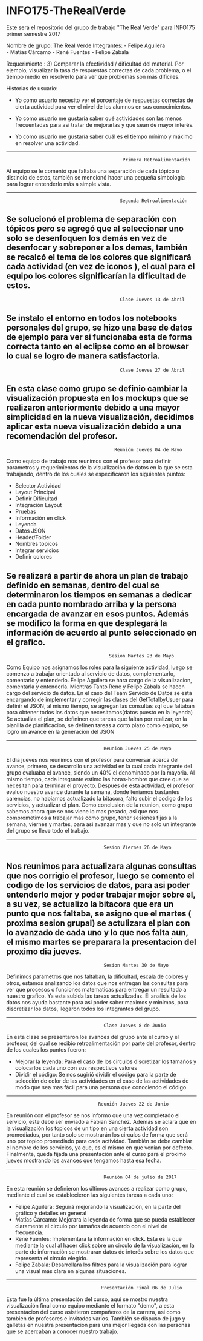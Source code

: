 # INFO175-TheRealVerde

Este será el repositorio del grupo de trabajo "The Real Verde" para INFO175 primer semestre 2017

Nombre de grupo: The Real Verde
Integrantes: - Felipe Aguilera  
             - Matías Cárcamo
             - René Fuentes
             - Felipe Zabala
         
Requerimiento : 
3) Comparar la efectividad / dificultad del material. Por ejemplo, visualizar la tasa de respuestas correctas de cada problema, o el tiempo medio en resolverlo para ver qué problemas son más difíciles.

Historias de usuario: 
- Yo como usuario necesito ver el porcentaje de respuestas correctas de cierta actividad para ver el nivel de los alumnos en sus conocimientos.

- Yo como usuario me gustaría saber qué actividades son las menos frecuentadas para así tratar de mejorarlas y que sean de mayor interés.

- Yo como usuario me gustaría saber cuál es el tiempo mínimo y máximo en resolver una actividad.

--------------------------------------------------------------------------------------------------------------------------------
                                               Primera Retroalimentación
                                               
Al equipo se le comentó que faltaba una separación de cada tópico o distincio de estos, también se mencionó hacer una pequeña simbologia para lograr entenderlo más a simple vista.

--------------------------------------------------------------------------------------------------------------------------------
                                              Segunda Retroalimentación
                                              
Se solucionó el problema de separación con tópicos pero se agregó que al seleccionar uno solo se desenfoquen los demás en vez de desenfocar y sobreponer a los demas, también se recalcó el tema de los colores que significará cada actividad (en vez de iconos ), el cual para el equipo los colores significarían la dificultad de estos.
--------------------------------------------------------------------------------------------------------------------------------
                                              Clase Jueves 13 de Abril
                                                                                          
Se instalo el entorno en todos los notebooks personales del  grupo, se hizo una base de datos de ejemplo para ver si  funcionaba esta de forma correcta tanto en el eclipse como en el browser lo cual se logro de manera satisfactoria.
--------------------------------------------------------------------------------------------------------------------------------
                                              Clase Jueves 27 de Abril
                                              
En esta clase como grupo se definio cambiar la visualización propuesta en los mockups que se realizaron anteriormente debido a una mayor simplicidad en la nueva visualización, decidimos aplicar esta nueva visualización debido a una recomendación del profesor.
--------------------------------------------------------------------------------------------------------------------------------
                                            Reunión Jueves 04 de Mayo

Como equipo de trabajo nos reunimos con el profesor para definir parametros y requerimientos de la visualización de datos en la que se esta trabajando, dentro de los cuales se especificaron los siguientes puntos:

- Selector Actividad
- Layout Principal
- Definir Dificultad
- Integración Layout
- Pruebas
- Información en click
- Leyenda
- Datos JSON
- Header/Folder
- Nombres topicos
- Integrar servicios
- Definir colores

Se realizará a partir de ahora un plan de trabajo definido en semanas, dentro del cual se determinaron los tiempos en semanas a dedicar en cada punto nombrado arriba y la persona encargada de avanzar en esos puntos.
Además se modifico la forma en que desplegará la información de acuerdo al punto seleccionado en el grafico.
-------------------------------------------------------------------------------------------------------------------------------
                                          Sesion Martes 23 de Mayo
Como Equipo nos asignamos los roles para la siguiente actividad, luego se comenzo a trabajar orientado al servicio de datos, complementarlo, comentarlo y entenderlo.
Felipe Aguilera se hara cargo de la visualizacion, comentarla y entenderla. Mientras Tanto Rene y Felipe Zabala se hacen cargo del servicio de datos.
En el caso del Team Servicio de Datos se esta encargando de implementar y corregir las clases del GetTotalbyUsuer para definir el JSON, al mismo tiempo, se agregan las consultas sql que faltaban para obtener todos los datos que necesitamos(datos puesto en la leyenda)
Se actualiza el plan, se defininen que tareas que faltan por realizar, en la planilla de planificacion, se definen tareas a corto plazo como equipo, se logro un avance en la generacion del JSON

-------------------------------------------------------------------------------------------------------------------------------
                                        Reunion Jueves 25 de Mayo
El dia jueves nos reunimos con el profesor para conversar acerca del avance, primero, se desarrollo una actividad en la cual cada integrante del grupo evaluaba el avance, siendo un 40% el denominado por la mayoria. Al mismo tiempo, cada integrante estimo las horas-hombre que cree que se necesitan para terminar el proyecto. Despues de esta actividad, el profesor evaluo nuestro avance durante la semana, donde teniamos bastantes carencias, no habiamos actualizado la bitacora, falto subir el codigo de los servicios, y actualizar el plan. Como conclusion de la reunion, como grupo sabemos ahora que se nos viene lo mas pesado, asi que nos comprometimos a trabajar mas como grupo, tener sesiones fijas a la semana, viernes y martes, para asi avanzar mas y que no solo un integrante del grupo se lleve todo el trabajo.

--------------------------------------------------------------------------------------------------------------------------------
                                        Sesion Viernes 26 de Mayo
Nos reunimos para actualizara algunas consultas que nos corrigio el profesor, luego se comento el codigo de los servicios de datos, para asi poder entenderlo mejor y poder trabajar mejor sobre el, a su vez, se actualizo la bitacora que era un punto que nos faltaba, se asigno que el martes ( proxima sesion grupal) se actulizara el plan con lo avanzado de cada uno y lo que nos falta aun, el mismo martes se preparara la presentacion del proximo dia jueves.
--------------------------------------------------------------------------------------------------------------------------------
                                        Sesion Martes 30 de Mayo
Definimos parametros que nos faltaban, la dificultad, escala de colores y otros, estamos analizando los datos que nos entregan las consultas para ver que procesos o funciones matematicas para entregar un resultado a nuestro grafico. Ya esta subida las tareas actualizadas. El analisis de los datos nos ayuda bastante para asi poder saber maximos y minimos, para discretizar los datos, llegaron todos los integrantes del grupo.

---------------------------------------------------------------------------------------------------------------------------------

                                        Clase Jueves 8 de Junio
                                        
 En esta clase se presentaron los avances del grupo ante el curso y el profesor, del cual se recibio retroalimentación por parte del profesor, dentro de los cuales los puntos fueron:
 
  - Mejorar la leyenda: Para el caso de los circulos discretizar los tamaños y colocarlos cada uno con sus respectivos valores
  - Dividir el código: Se nos sugirió dividir el código para la parte de selección de color de las actividades en el caso de las actividades de modo que sea mas fácil para una persona que conociendo el código.
  
  ---------------------------------------------------------------------------------------------------------------------------------
  
                                      Reunión Jueves 22 de Junio
                                      
 En reunión con el profesor se nos informo que una vez completado el servicio, este debe ser enviado a Fabian Sanchez. Además se aclara que en la visualización los topicos de un tipo en una cierta actividad son promediados, por tanto solo se mostrarán los circulos de forma que será uno por topico promediado para cada actividad. También se debe cambiar el nombre de los servicios, ya que, es el mismo en que venían por defecto.
 Finalmente, queda fijada una presentación ante el curso para el proximo jueves mostrando los avances que tengamos hasta esa fecha.
 
 --------------------------------------------------------------------------------------------------------------------------------
                                      	Reunión 04 de julio de 2017

En esta reunión se definieron los últimos avances a realizar como grupo, mediante el cual se establecieron las siguientes tareas a cada uno:
-	Felipe Aguilera: Seguirá mejorando la visualización, en la parte del gráfico y detalles en general
-	Matías Cárcamo: Mejorara la leyenda de forma que se pueda establecer claramente el circulo por tamaños de acuerdo con el nivel de frecuencia.
-	Rene Fuentes: Implementara la información en click.  Esta es la que mediante la cual al hacer click sobre un circulo de la visualización, en la parte de información se mostraran datos de interés sobre los datos que representa el circulo elegido.
-	Felipe Zabala: Desarrollara los filtros para la visualización para lograr una visual más clara en algunas situaciones.


--------------------------------------------------------------------------------------------------------------------------------                                 
                                       Presentación Final 06 de Julio
                                    
 Esta fue la última presentación del curso, aqui se mostro nuestra visualización final como equipo mediante el formato "demo", a esta presentacion del curso asistieron compañeros de la carrera, asi como tambien de profesores e invitados varios. También se dispuso de jugo y galletas en nuestra presentacion para una mejor llegada con las personas que se acercaban a conocer nuestro trabajo.
  


